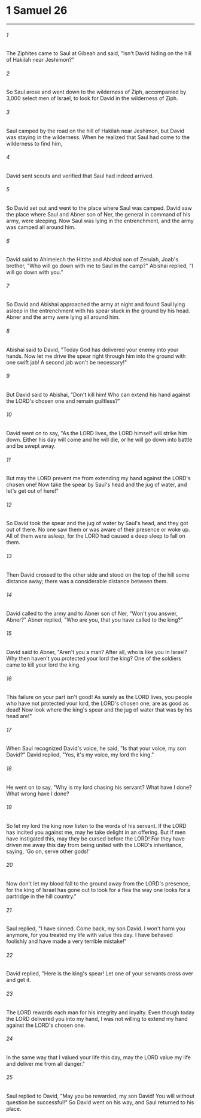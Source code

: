 # 1 Samuel 26
***



###### 1 
The Ziphites came to Saul at Gibeah and said, "Isn't David hiding on the hill of Hakilah near Jeshimon?" 

###### 2 
So Saul arose and went down to the wilderness of Ziph, accompanied by 3,000 select men of Israel, to look for David in the wilderness of Ziph. 

###### 3 
Saul camped by the road on the hill of Hakilah near Jeshimon, but David was staying in the wilderness. When he realized that Saul had come to the wilderness to find him, 

###### 4 
David sent scouts and verified that Saul had indeed arrived. 

###### 5 
So David set out and went to the place where Saul was camped. David saw the place where Saul and Abner son of Ner, the general in command of his army, were sleeping. Now Saul was lying in the entrenchment, and the army was camped all around him. 

###### 6 
David said to Ahimelech the Hittite and Abishai son of Zeruiah, Joab's brother, "Who will go down with me to Saul in the camp?" Abishai replied, "I will go down with you." 

###### 7 
So David and Abishai approached the army at night and found Saul lying asleep in the entrenchment with his spear stuck in the ground by his head. Abner and the army were lying all around him. 

###### 8 
Abishai said to David, "Today God has delivered your enemy into your hands. Now let me drive the spear right through him into the ground with one swift jab! A second jab won't be necessary!" 

###### 9 
But David said to Abishai, "Don't kill him! Who can extend his hand against the LORD's chosen one and remain guiltless?" 

###### 10 
David went on to say, "As the LORD lives, the LORD himself will strike him down. Either his day will come and he will die, or he will go down into battle and be swept away. 

###### 11 
But may the LORD prevent me from extending my hand against the LORD's chosen one! Now take the spear by Saul's head and the jug of water, and let's get out of here!" 

###### 12 
So David took the spear and the jug of water by Saul's head, and they got out of there. No one saw them or was aware of their presence or woke up. All of them were asleep, for the LORD had caused a deep sleep to fall on them. 

###### 13 
Then David crossed to the other side and stood on the top of the hill some distance away; there was a considerable distance between them. 

###### 14 
David called to the army and to Abner son of Ner, "Won't you answer, Abner?" Abner replied, "Who are you, that you have called to the king?" 

###### 15 
David said to Abner, "Aren't you a man? After all, who is like you in Israel? Why then haven't you protected your lord the king? One of the soldiers came to kill your lord the king. 

###### 16 
This failure on your part isn't good! As surely as the LORD lives, you people who have not protected your lord, the LORD's chosen one, are as good as dead! Now look where the king's spear and the jug of water that was by his head are!" 

###### 17 
When Saul recognized David's voice, he said, "Is that your voice, my son David?" David replied, "Yes, it's my voice, my lord the king." 

###### 18 
He went on to say, "Why is my lord chasing his servant? What have I done? What wrong have I done? 

###### 19 
So let my lord the king now listen to the words of his servant. If the LORD has incited you against me, may he take delight in an offering. But if men have instigated this, may they be cursed before the LORD! For they have driven me away this day from being united with the LORD's inheritance, saying, 'Go on, serve other gods!' 

###### 20 
Now don't let my blood fall to the ground away from the LORD's presence, for the king of Israel has gone out to look for a flea the way one looks for a partridge in the hill country." 

###### 21 
Saul replied, "I have sinned. Come back, my son David. I won't harm you anymore, for you treated my life with value this day. I have behaved foolishly and have made a very terrible mistake!" 

###### 22 
David replied, "Here is the king's spear! Let one of your servants cross over and get it. 

###### 23 
The LORD rewards each man for his integrity and loyalty. Even though today the LORD delivered you into my hand, I was not willing to extend my hand against the LORD's chosen one. 

###### 24 
In the same way that I valued your life this day, may the LORD value my life and deliver me from all danger." 

###### 25 
Saul replied to David, "May you be rewarded, my son David! You will without question be successful!" So David went on his way, and Saul returned to his place.
